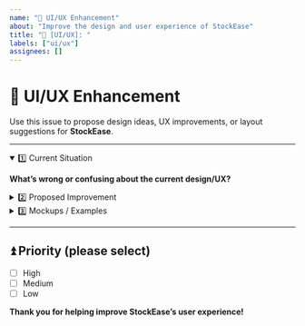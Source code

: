 ```yaml
---
name: "🎨 UI/UX Enhancement"
about: "Improve the design and user experience of StockEase"
title: "🎨 [UI/UX]: "
labels: ["ui/ux"]
assignees: []
---
```


# 🎨 UI/UX Enhancement

Use this issue to propose design ideas, UX improvements, or layout suggestions for **StockEase**.

---

<details open>
<summary>1️⃣ Current Situation</summary>

**What’s wrong or confusing about the current design/UX?**  
<!-- Briefly explain any usability issues or design hurdles. -->
</details>

<details>
<summary>2️⃣ Proposed Improvement</summary>

- [ ] **Layout / Color Scheme Changes**  
- [ ] **Simplify User Flow**  
- [ ] **Text / Icon Optimization**  

**Example (feel free to adapt/expand):**
<!-- E.g.: "Move the button from bottom-left to top-right for better visibility." -->
</details>

<details>
<summary>3️⃣ Mockups / Examples</summary>

<!-- Attach design sketches, screenshots, or external references here -->
</details>

---

## ⏫ Priority (please select)
- [ ] High
- [ ] Medium
- [ ] Low

**Thank you for helping improve StockEase’s user experience!**
